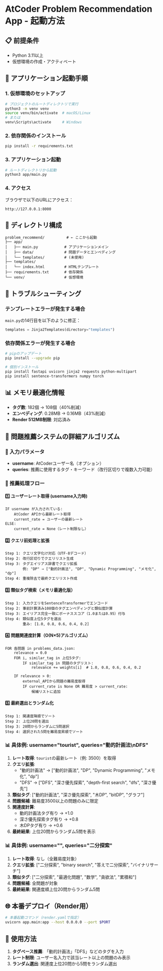 # AtCoder Problem Recommendation App - 起動方法

## 📋 前提条件
- Python 3.11以上
- 仮想環境の作成・アクティベート

## 🚀 アプリケーション起動手順

### 1. 仮想環境のセットアップ
```bash
# プロジェクトのルートディレクトリで実行
python3 -m venv venv
source venv/bin/activate  # macOS/Linux
# または
venv\Scripts\activate     # Windows
```

### 2. 依存関係のインストール
```bash
pip install -r requirements.txt
```

### 3. アプリケーション起動
```bash
# ルートディレクトリから起動
python3 app/main.py
```

### 4. アクセス
ブラウザで以下のURLにアクセス：
```
http://127.0.0.1:8000
```

## 📁 ディレクトリ構成
```
problem_recommend/          # ← ここから起動
├── app/
│   ├── main.py            # アプリケーションメイン
│   ├── data/              # 問題データとエンべディング
│   └── templates/         # (未使用)
├── templates/
│   └── index.html         # HTMLテンプレート
├── requirements.txt       # 依存関係
└── venv/                  # 仮想環境
```

## 🔧 トラブルシューティング

### テンプレートエラーが発生する場合
`main.py`の14行目を以下のように修正：
```python
templates = Jinja2Templates(directory="templates")
```

### 依存関係エラーが発生する場合
```bash
# pipのアップデート
pip install --upgrade pip

# 個別インストール
pip install fastapi uvicorn jinja2 requests python-multipart
pip install sentence-transformers numpy torch
```


## 📊 メモリ最適化情報
- **タグ数**: 182個 → 108個（40%削減）
- **エンべディング**: 0.28MB → 0.16MB（43%削減）
- **Render 512MB制限**: 対応済み

## 🤖 問題推薦システムの詳細アルゴリズム

### 📝 入力パラメータ
- **username**: AtCoderユーザー名（オプション）
- **queries**: 推薦に使用するタグ・キーワード（改行区切りで複数入力可能）

### 🔄 推薦処理フロー

#### 1️⃣ **ユーザーレート取得** (username入力時)
```
IF username が入力されている:
    AtCoder APIから最新レート取得
    current_rate = ユーザーの最新レート
ELSE:
    current_rate = None（レート制限なし）
```

#### 2️⃣ **クエリ前処理と拡張**
```
Step 1: クエリ文字化け対応（UTF-8デコード）
Step 2: 改行区切りでクエリリスト生成
Step 3: タグエイリアス辞書でクエリ拡張
        例: "DP" → ["動的計画法", "DP", "Dynamic Programming", "メモ化", "dp"]
Step 4: 重複除去で最終クエリリスト作成
```

#### 3️⃣ **類似タグ検索（メモリ最適化版）**
```
Step 1: 入力クエリをSentenceTransformerでエンコード
Step 2: 事前計算済み108個のタグエンべディングと類似度計算
Step 3: エイリアス完全一致にボーナススコア（1.0または0.95）付与
Step 4: 類似度上位5タグを選出
        重み: [1.0, 0.8, 0.6, 0.4, 0.2]
```

#### 4️⃣ **問題関連度計算（O(N×5)アルゴリズム）**
```
FOR 各問題 in problems_data.json:
    relevance = 0.0
    FOR i, similar_tag in 上位5タグ:
        IF similar_tag in 問題のタグリスト:
            relevance += weights[i]  # 1.0, 0.8, 0.6, 0.4, 0.2
    
    IF relevance > 0:
        external_APIから問題の難易度取得
        IF current_rate is None OR 難易度 > current_rate:
            候補リストに追加
```

#### 5️⃣ **最終選出とランダム化**
```
Step 1: 関連度降順でソート
Step 2: 上位20問を選出
Step 3: 20問からランダムに5問選択
Step 4: 選択された5問を難易度昇順でソート
```

### 📊 **具体例: username="tourist", queries="動的計画法\nDFS"**

1. **レート取得**: `tourist`の最新レート（例: 3500）を取得
2. **クエリ拡張**: 
   - "動的計画法" → ["動的計画法", "DP", "Dynamic Programming", "メモ化", "dp"]
   - "DFS" → ["DFS", "深さ優先探索", "depth-first search", "dfs", "深さ優先"]
3. **類似タグ**: ["動的計画法", "深さ優先探索", "木DP", "bitDP", "グラフ"]
4. **問題候補**: 難易度3500以上の問題のみに限定
5. **関連度計算**: 
   - 動的計画法タグ有り → +1.0
   - 深さ優先探索タグ有り → +0.8
   - 木DPタグ有り → +0.6
6. **最終結果**: 上位20問からランダム5問を表示

### 📊 **具体例: username="", queries="二分探索"**

1. **レート取得**: なし（全難易度対象）
2. **クエリ拡張**: ["二分探索", "binary search", "答えで二分探索", "バイナリサーチ"]
3. **類似タグ**: ["二分探索", "最適化問題", "数学", "貪欲法", "累積和"]
4. **問題候補**: 全問題が対象
5. **最終結果**: 関連度順上位20問からランダム5問

## 🌐 本番デプロイ（Render用）
```bash
# 本番起動コマンド（render.yamlで指定）
uvicorn app.main:app --host 0.0.0.0 --port $PORT
```

## 📝 使用方法
1. **タグベース推薦**: 「動的計画法」「DFS」などのタグを入力
2. **レート制限**: ユーザー名入力で該当レート以上の問題のみ表示
3. **ランダム選出**: 関連度上位20問から5問をランダム選出